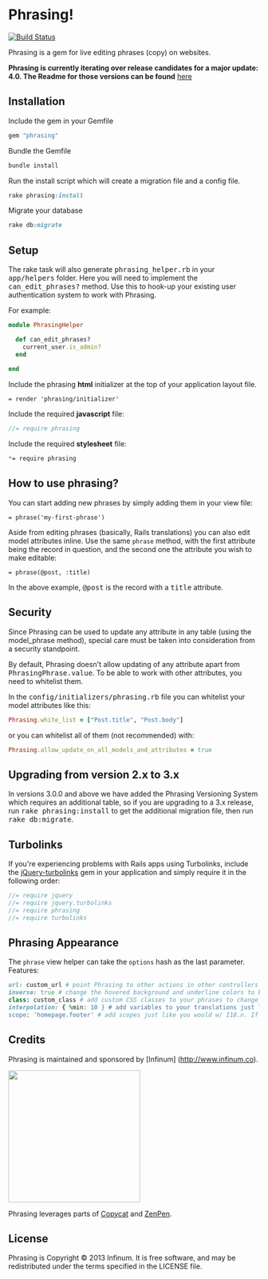 # Phrasing!

[![Build Status](https://travis-ci.org/infinum/phrasing.png)](https://travis-ci.org/infinum/phrasing)

Phrasing is a gem for live editing phrases (copy) on websites.

**Phrasing is currently iterating over release candidates for a major update: 4.0. The Readme for those versions can be found** [here](https://github.com/infinum/phrasing/tree/new-release-4)

## Installation

Include the gem in your Gemfile

```ruby
gem "phrasing"
```

Bundle the Gemfile

```ruby
bundle install
```

Run the install script which will create a migration file and a config file.

```ruby
rake phrasing:install
```

Migrate your database
```ruby
rake db:migrate
```

## Setup

The rake task will also generate <tt>phrasing_helper.rb</tt> in your <tt>app/helpers</tt> folder. Here you will need to implement the <tt>can_edit_phrases?</tt> method. Use this to hook-up your existing user authentication system to work with Phrasing.

For example:

```ruby
module PhrasingHelper

  def can_edit_phrases?
    current_user.is_admin?
  end
  
end
```
Include the phrasing **html** initializer at the top of your application layout file.

```haml
= render 'phrasing/initializer'
```

Include the required **javascript** file:

```javascript
//= require phrasing
```

Include the required **stylesheet** file:

```css
*= require phrasing
```

## How to use phrasing?

You can start adding new phrases by simply adding them in your view file:

	= phrase('my-first-phrase')

Aside from editing phrases (basically, Rails translations) you can also edit model attributes inline. Use the same `phrase` method, with the first attribute being the record in question, and the second one the attribute you wish to make editable:

  	= phrase(@post, :title)

In the above example, <tt>@post</tt> is the record with a <tt>title</tt> attribute.

## Security

Since Phrasing can be used to update any attribute in any table (using the model_phrase method), special care must be taken into consideration from a security standpoint.

By default, Phrasing doesn't allow updating of any attribute apart from <tt>PhrasingPhrase.value</tt>. To be able to work with other attributes, you need to whitelist them.

In the <tt>config/initializers/phrasing.rb</tt> file you can whitelist your model attributes like this:

```ruby
Phrasing.white_list = ["Post.title", "Post.body"]
```

or you can whitelist all of them (not recommended) with:

```ruby
Phrasing.allow_update_on_all_models_and_attributes = true
```

## Upgrading from version 2.x to 3.x

In versions 3.0.0 and above we have added the Phrasing Versioning System which requires an additional table, so if you are upgrading to a 3.x release, run <tt>rake phrasing:install</tt> to get the additional migration file, then run <tt>rake db:migrate</tt>.

## Turbolinks

If you're experiencing problems with Rails apps using Turbolinks, include the [jQuery-turbolinks](https://github.com/kossnocorp/jquery.turbolinks) gem in your application and simply require it in the following order:

```javascript
//= require jquery
//= require jquery.turbolinks
//= require phrasing
//= require turbolinks
```

## Phrasing Appearance

The `phrase` view helper can take the `options` hash as the last parameter. Features:
```ruby
url: custom_url # point Phrasing to other actions in other controllers
inverse: true # change the hovered background and underline colors to better fit darker backgrounds
class: custom_class # add custom CSS classes to your phrases to change the appearance of phrases in your application 
interpolation: { %min: 10 } # add variables to your translations just like w/ I18n
scope: 'homepage.footer' # add scopes just like you would w/ I18.n. If the first argument is 'test', than the key would be 'homepage.footer.test'
```

## Credits

Phrasing is maintained and sponsored by
[Infinum] (http://www.infinum.co).

<img src="https://infinum.co/infinum.png" width="264">

Phrasing leverages parts of [Copycat](https://github.com/Zorros/copycat) and [ZenPen](https://github.com/tholman/zenpen/tree/master/).

## License

Phrasing is Copyright © 2013 Infinum. It is free software, and may be redistributed under the terms specified in the LICENSE file.
